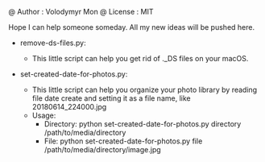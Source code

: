 @ Author  : Volodymyr Mon
@ License : MIT

Hope I can help someone someday.
All my new ideas will be pushed here.

- remove-ds-files.py:
  - This little script can help you get rid of ._DS files on your macOS.

- set-created-date-for-photos.py:
  - This little script can help you organize your photo library by reading file date create and setting it as a file name, like 20180614_224000.jpg
  - Usage:
  	- Directory: python set-created-date-for-photos.py directory /path/to/media/directory
  	- File: python set-created-date-for-photos.py file /path/to/media/directory/image.jpg
  

